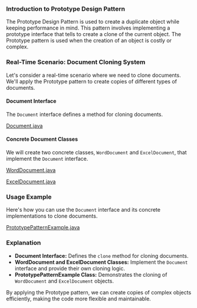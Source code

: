 ### Introduction to Prototype Design Pattern

The Prototype Design Pattern is used to create a duplicate object while keeping performance in mind. This pattern involves implementing a prototype interface that tells to create a clone of the current object. The Prototype pattern is used when the creation of an object is costly or complex.

### Real-Time Scenario: Document Cloning System

Let's consider a real-time scenario where we need to clone documents. We'll apply the Prototype pattern to create copies of different types of documents.

#### Document Interface

The `Document` interface defines a method for cloning documents.

[Document.java](../../../java/src/awesome/lld/design/patterns/prototype/Document.java)


#### Concrete Document Classes

We will create two concrete classes, `WordDocument` and `ExcelDocument`, that implement the `Document` interface.

[WordDocument.java](../../../java/src/awesome/lld/design/patterns/prototype/WordDocument.java)

[ExcelDocument.java](../../../java/src/awesome/lld/design/patterns/prototype/ExcelDocument.java)

### Usage Example

Here's how you can use the `Document` interface and its concrete implementations to clone documents.

[PrototypePatternExample.java](../../../java/src/awesome/lld/design/patterns/prototype/PrototypePatternExample.java)


### Explanation

- **Document Interface:** Defines the `clone` method for cloning documents.
- **WordDocument and ExcelDocument Classes:** Implement the `Document` interface and provide their own cloning logic.
- **PrototypePatternExample Class:** Demonstrates the cloning of `WordDocument` and `ExcelDocument` objects.

By applying the Prototype pattern, we can create copies of complex objects efficiently, making the code more flexible and maintainable.